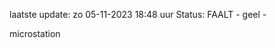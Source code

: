 laatste update: 
zo 05-11-2023 18:48   uur 
Status: FAALT - geel - 
<div class="service Y">microstation</div>